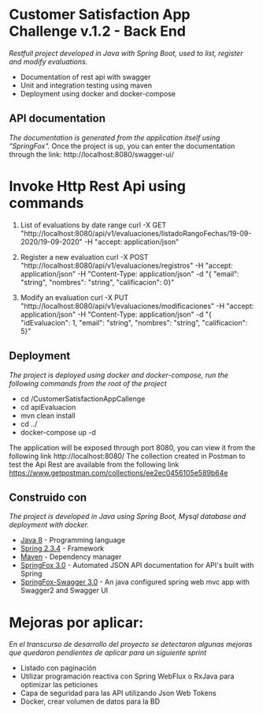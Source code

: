# Customer Satisfaction App Challenge v.1.2 - Back End

_Restfull project developed in Java with Spring Boot, used to list, register and modify evaluations._
* Documentation of rest api with swagger
* Unit and integration testing using maven
* Deployment using docker and docker-compose

## API documentation

_The documentation is generated from the application itself using "SpringFox"._
Once the project is up, you can enter the documentation through the link:
http://localhost:8080/swagger-ui/


# Invoke Http Rest Api using commands

1. List of evaluations by date range
curl -X GET "http://localhost:8080/api/v1/evaluaciones/listadoRangoFechas/19-09-2020/19-09-2020" -H "accept: application/json"

2. Register a new evaluation
curl -X POST "http://localhost:8080/api/v1/evaluaciones/registros" -H "accept: application/json" -H "Content-Type: application/json" -d "{ \"email\": \"string\", \"nombres\": \"string\", \"calificacion\": 0}"

3. Modify an evaluation
curl -X PUT "http://localhost:8080/api/v1/evaluaciones/modificaciones" -H "accept: application/json" -H "Content-Type: application/json" -d "{ \"idEvaluacion\": 1, \"email\": \"string\", \"nombres\": \"string\", \"calificacion\": 5}"


## Deployment 

_The project is deployed using docker and docker-compose, run the following commands from the root of the project_
* cd /CustomerSatisfactionAppCallenge
* cd apiEvaluacion
* mvn clean install
* cd ../
* docker-compose up -d

The application will be exposed through port 8080, you can view it from the following link http://localhost:8080/
The collection created in Postman to test the Api Rest are available from the following link https://www.getpostman.com/collections/ee2ec0456105e589b64e


## Construido con 

_The project is developed in Java using Spring Boot, Mysql database and deployment with docker._

* [Java 8](https://www.java.com/es/download/faq/java8.xml/) - Programming language
* [Spring 2.3.4](https://spring.io/blog/2020/09/17/spring-boot-2-3-4-available-now/) - Framework
* [Maven](https://maven.apache.org/) - Dependency manager
* [SpringFox 3.0](https://springfox.github.io/springfox/) - Automated JSON API documentation for API's built with Spring
* [SpringFox-Swagger 3.0](https://github.com/springfox/springfox-demos/tree/master/spring-java-swagger) - An java configured spring web mvc app with Swagger2 and Swagger UI


# Mejoras por aplicar:
_En el transcurso de desarrollo del proyecto se detectaron algunas mejoras que quedaron pendientes de aplicar para un siguiente sprint_
* Listado con paginación
* Utilizar programación reactiva con Spring WebFlux o RxJava para optimizar las peticiones
* Capa de seguridad para las API utilizando Json Web Tokens
* Docker, crear volumen de datos para la BD
